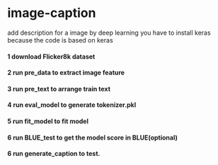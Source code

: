 # image-caption
add description for a image by deep learning 
you have to install keras because the code is based on keras 
#### 1  download Flicker8k dataset
#### 2  run pre_data to extract image feature
#### 3  run pre_text to arrange train text
#### 4  run eval_model to generate tokenizer.pkl
#### 5  run fit_model to fit model
#### 6  run BLUE_test to get the model score in BLUE(optional)
#### 6  run generate_caption to test.
